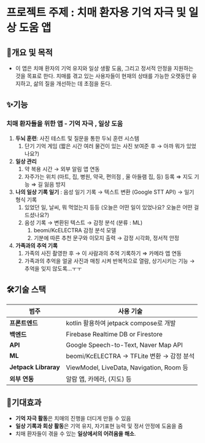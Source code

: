 # 프로젝트 주제 : 치매 환자용 기억 자극 및 일상 도움 앱
## 🎯개요 및 목적 
- 이 앱은 치매 환자의 기억 유지와 일상 생활 도움, 그리고 정서적 안정을 지원하는 것을 목표로 한다. 치매를 겪고 있는 사용자들이 현재의 상태를 가능한 오랫동안 유지하고, 삶의 질을 개선하는 데 초점을 둔다.
## ✨기능
### **치매 환자들을 위한 앱** - 기억 자극 , 일상 도움
1. **두뇌 훈련**: 사진 테스트 및 질문을 통한 두뇌 훈련 시스템 
    1. 단기 기억 게임 (짧은 시간 여러 물건이 있는 사진 보여준 후 → 아까 뭐가 있었나요?)
2. **일상 관리**
    1. 약 복용 시간 → 외부 알림 앱 연동 
    2. 자주가는 위치 (마트, 집, 병원, 약국, 편의점 , 울 아들램 집, 등) 등록 ⇒ 지도 기능 ⇒ 길 잃음 방지 
3. **나의 일상 기록 일기** : 음성 일기 기록 → 텍스트 변환 (Google STT API) → 일기 형식 기록
    1. 있었던 일, 날씨, 뭐 먹었는지 등등 (오늘은 어떤 일이 있었나요? 오늘은 어떤 걸 드셨나요?)
    2. 음성 기록 → 변환된 텍스트 → 감정 분석 (분류 : ML)
        1. beomi/KcELECTRA 감정 분석 모델 
        2. 기분에 따른 추천 문구와 이모지 출력 → 감정 시각화, 정서적 안정
4. **가족과의 추억 기록**
    1. 가족의 사진 촬영한 후 → 이 사람과의 추억 기록하기 ⇒ 카메라 앱 연동
    2. 가족과의 추억을 얼굴 사진과 매칭 시켜 반복적으로 열람, 상기시키는 기능 
    → 추억을 잊지 않도록…ㅜㅜ
## 🛠️기술 스택
| 범주 | 사용 기술 |
| --- | --- |
| **프론트엔드** | kotlin 활용하여 jetpack compose로 개발 |
| **백엔드** | Firebase Realtime DB or Firestore |
| **API** | Google Speech-to-Text, Naver Map API |
| **ML** | beomi/KcELECTRA → TFLite 변환 → 감정 분석 |
| **Jetpack Libraray** | ViewModel, LiveData, Navigation, Room 등 |
| **외부 연동** | 알람 앱, 카메라, (지도) 등 |
## 👀기대효과
- **기억 자극 활동**은 치매의 진행을 더디게 만들 수 있음
- **일상 기록과 회상 활동**은 기억 유지, 자기표현 능력 및 정서 안정에 도움을 줌
- 치매 환자들이 겪을 수 있는 **일상에서의 어려움을 해소**.

